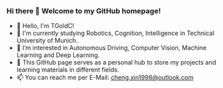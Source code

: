 ### Hi there 👋  Welcome to my GitHub homepage!
- 👋 Hello, I'm TGoldC! 
- 🏫 I'm currently studying Robotics, Cognition, Intelligence in Technical University of Munich.
- 👀 I’m interested in Autonomous Driving, Computer Vision, Machine Learning and Deep Learning.
- 🌱 This GitHub page serves as a personal hub to store my projects and learning materials in different fields.
- 📫 You can reach me per E-Mail: <cheng.xin1998@outlook.com>

<!--
**TGoldC/TGoldC** is a ✨ _special_ ✨ repository because its `README.md` (this file) appears on your GitHub profile.


- 🔭 I’m currently working on ...
- 🌱 I’m currently learning ...
- 👯 I’m looking to collaborate on ...
- 🤔 I’m looking for help with ...
- 💬 Ask me about ...
- 📫 How to reach me: ...
- 😄 Pronouns: ...
- ⚡ Fun fact: ...
-->
